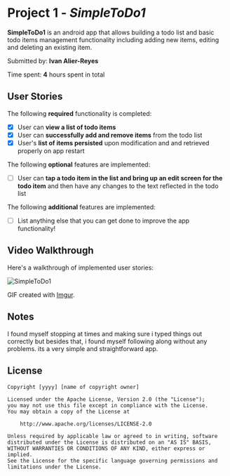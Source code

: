 # Project 1 - *SimpleToDo1*

**SimpleToDo1** is an android app that allows building a todo list and basic todo items management functionality including adding new items, editing and deleting an existing item.

Submitted by: **Ivan Alier-Reyes**

Time spent: **4** hours spent in total

## User Stories

The following **required** functionality is completed:

* [x] User can **view a list of todo items**
* [x] User can **successfully add and remove items** from the todo list
* [x] User's **list of items persisted** upon modification and and retrieved properly on app restart

The following **optional** features are implemented:

* [ ] User can **tap a todo item in the list and bring up an edit screen for the todo item** and then have any changes to the text reflected in the todo list

The following **additional** features are implemented:

* [ ] List anything else that you can get done to improve the app functionality!

## Video Walkthrough

Here's a walkthrough of implemented user stories:

<img src='https://i.imgur.com/NOydV7N.gif' title='SimpleToDo1' width='' alt='SimpleToDo1' />

GIF created with [Imgur](http://www.imgur.com).

## Notes

I found myself stopping at times and making sure i typed things out correctly but besides that, i found myself following along without any problems. its a very simple
and straightforward app.

## License

    Copyright [yyyy] [name of copyright owner]

    Licensed under the Apache License, Version 2.0 (the "License");
    you may not use this file except in compliance with the License.
    You may obtain a copy of the License at

        http://www.apache.org/licenses/LICENSE-2.0

    Unless required by applicable law or agreed to in writing, software
    distributed under the License is distributed on an "AS IS" BASIS,
    WITHOUT WARRANTIES OR CONDITIONS OF ANY KIND, either express or implied.
    See the License for the specific language governing permissions and
    limitations under the License.
